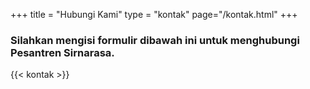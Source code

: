 +++
title = "Hubungi Kami"
type = "kontak"
page="/kontak.html"
+++

### Silahkan mengisi formulir dibawah ini untuk menghubungi Pesantren Sirnarasa.

{{< kontak >}}